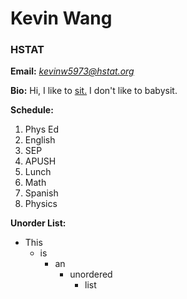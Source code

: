 # __Kevin Wang__

### HSTAT

__Email:__
*kevinw5973@hstat.org*

__Bio:__  Hi, I like to [sit.](https://www.google.com/search?q=chair+image&oq=chair+image&aqs=chrome..69i57.1255j0j1&sourceid=chrome&ie=UTF-8)
I don't like to babysit.

__Schedule:__
1. Phys Ed
2. English
3. SEP
4. APUSH
5. Lunch
6. Math
7. Spanish
8. Physics

__Unorder List:__
* This
    * is
        * an
            * unordered
                * list

